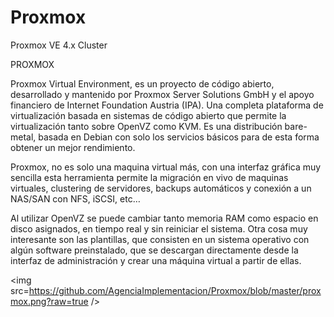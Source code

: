 # Proxmox
Proxmox VE 4.x Cluster 

PROXMOX

Proxmox Virtual Environment, es un proyecto de código abierto, desarrollado y mantenido por Proxmox Server Solutions GmbH y el apoyo financiero de Internet Foundation Austria (IPA). Una completa plataforma de virtualización basada en sistemas de código abierto que permite la virtualización tanto sobre OpenVZ como KVM.
Es una distribución bare-metal, basada en Debian con solo los servicios básicos para de esta forma obtener un mejor rendimiento.

Proxmox, no es solo una maquina virtual más, con una interfaz gráfica muy sencilla esta herramienta permite la migración en vivo de maquinas virtuales, clustering de servidores, backups automáticos y conexión a un NAS/SAN con NFS, iSCSI, etc…

Al utilizar OpenVZ se puede cambiar tanto memoria RAM como espacio en disco asignados, en tiempo real y sin reiniciar el sistema. Otra cosa muy interesante son las plantillas, que consisten en un sistema operativo con algún software preinstalado, que se descargan directamente desde la interfaz de administración y crear una máquina virtual a partir de ellas.

<img src=https://github.com/AgenciaImplementacion/Proxmox/blob/master/proxmox.png?raw=true />

